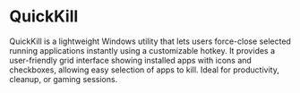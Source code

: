 # QuickKill
QuickKill is a lightweight Windows utility that lets users force-close selected running applications instantly using a customizable hotkey. It provides a user-friendly grid interface showing installed apps with icons and checkboxes, allowing easy selection of apps to kill. Ideal for productivity, cleanup, or gaming sessions.
